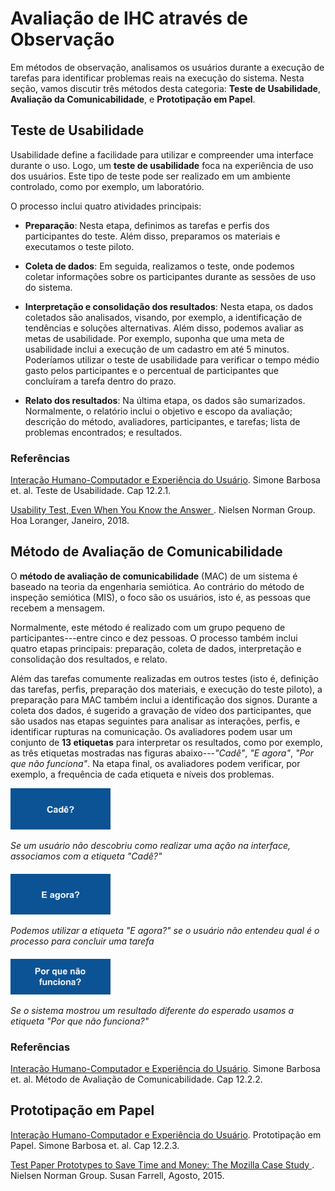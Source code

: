 
# Avaliação de IHC através de Observação

Em métodos de observação, analisamos os usuários durante a execução de tarefas para identificar problemas reais  na execução do sistema. Nesta seção, vamos discutir três métodos desta categoria: **Teste de Usabilidade**, **Avaliação da Comunicabilidade**, e **Prototipação em Papel**.

## Teste de Usabilidade

Usabilidade define a facilidade para utilizar e compreender uma interface durante o uso. Logo, um **teste de usabilidade** foca na experiência de uso dos usuários. Este tipo de teste pode ser realizado em um ambiente controlado, como por exemplo, um laboratório.  

O processo inclui quatro atividades principais: 

* **Preparação**: Nesta etapa, definimos as tarefas e perfis dos participantes do teste. Além disso, preparamos os materiais e executamos o teste piloto.

* **Coleta de dados**: Em seguida, realizamos o teste, onde podemos coletar informações sobre os participantes durante as sessões de uso do sistema.

* **Interpretação e consolidação dos resultados**: Nesta etapa, os dados coletados são analisados, visando, por exemplo, a identificação de tendências e soluções alternativas. Além disso, podemos avaliar as metas de usabilidade. Por exemplo, suponha que uma meta de usabilidade inclui a execução de um cadastro em até 5 minutos. Poderíamos utilizar o teste de usabilidade para verificar o tempo médio gasto pelos participantes e o percentual de participantes que concluíram a tarefa dentro do prazo.

* **Relato dos resultados**: Na última etapa, os dados são sumarizados. Normalmente, o relatório inclui o objetivo e escopo da avaliação; descrição do método, avaliadores,  participantes, e tarefas; lista de problemas encontrados; e resultados.



### Referências

[Interação Humano-Computador e Experiência do Usuário](https://leanpub.com/ihc-ux). Simone Barbosa et. al. Teste de Usabilidade. Cap 12.2.1. 

[Usability Test, Even When You Know the Answer
](https://www.nngroup.com/articles/test-when-you-know-answer). Nielsen Norman Group. Hoa Loranger, Janeiro, 2018. 


## Método de Avaliação de Comunicabilidade

O **método de avaliação de comunicabilidade** (MAC) de um sistema é baseado na teoria da engenharia semiótica. Ao contrário do método de inspeção semiótica (MIS), o foco são os usuários, isto é, as pessoas que recebem a mensagem.

Normalmente, este método é realizado com um grupo pequeno de participantes---entre cinco e dez pessoas. O processo também inclui quatro etapas principais: preparação, coleta de dados, interpretação e consolidação dos resultados, e relato. 

Além das tarefas comumente realizadas em outros testes (isto é, definição das tarefas, perfis, preparação dos materiais, e execução do teste piloto), a preparação para MAC também inclui a identificação dos signos. 
Durante a coleta dos dados, é sugerido a gravação de vídeo dos participantes,  que são usados nas etapas seguintes para analisar  as interações, perfis, e identificar rupturas na comunicação. Os avaliadores podem usar um conjunto de **13 etiquetas** para interpretar os resultados, como por exemplo, as três etiquetas mostradas nas figuras abaixo---*"Cadê"*, *"E agora"*, *"Por que não funciona"*. Na etapa final, os avaliadores podem verificar, por exemplo, a frequência de cada etiqueta e níveis dos problemas.

<img src="img/etiquetas_mac_cade.png" width="160" style="">

*Se um usuário não descobriu como realizar uma ação na interface, associamos com a etiqueta "Cadê?"*

<p style="margin: 20px"></p>

<img src="img/etiquetas_mac_eagora.png" width="160" style="">

*Podemos utilizar a etiqueta "E agora?" se o usuário não entendeu qual é o processo para concluir uma tarefa*

<p style="margin: 20px"></p>

<img src="img/etiquetas_mac_pq_nao_funciona.png" width="160" style="">

*Se o sistema mostrou um resultado diferente do esperado usamos a etiqueta "Por que não funciona?"*

<p style="margin: 20px"></p>


### Referências

[Interação Humano-Computador e Experiência do Usuário](https://leanpub.com/ihc-ux). Simone Barbosa et. al. Método de Avaliação de Comunicabilidade. Cap 12.2.2. 

## Prototipação em Papel



[Interação Humano-Computador e Experiência do Usuário](https://leanpub.com/ihc-ux). Prototipação em Papel. Simone Barbosa et. al. Cap 12.2.3. 

[Test Paper Prototypes to Save Time and Money: The Mozilla Case Study
](https://www.nngroup.com/articles/mozilla-paper-prototype). Nielsen Norman Group. Susan Farrell, Agosto, 2015. 
